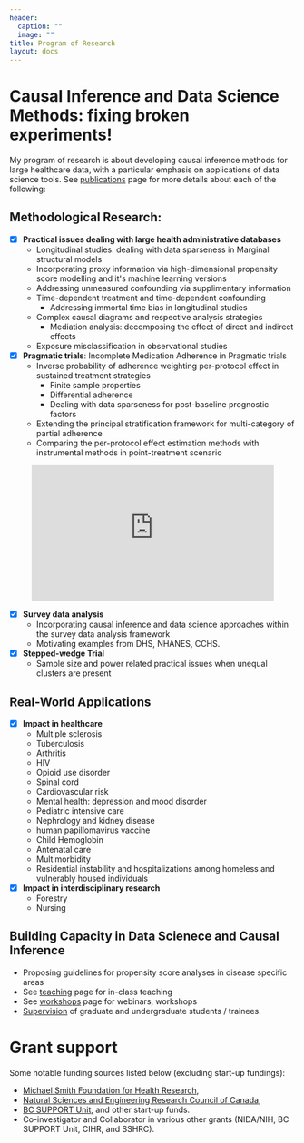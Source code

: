 ```yaml
---
header:
  caption: ""
  image: ""
title: Program of Research 
layout: docs
---
```


# Causal Inference and Data Science Methods: fixing broken experiments!

My program of research is about developing causal inference methods for large healthcare data, with a particular emphasis on applications of data science tools. See [publications](/publication/) page for more details about each of the following:

## Methodological Research: 

- [x] **Practical issues dealing with large health administrative databases**
  - Longitudinal studies: dealing with data sparseness in Marginal structural models
  - Incorporating proxy information via high-dimensional propensity score modelling and it's machine learning versions
  - Addressing unmeasured confounding via supplimentary information
  - Time-dependent treatment and time-dependent confounding
    - Addressing immortal time bias in longitudinal studies   
  - Complex causal diagrams and respective analysis strategies
    - Mediation analysis: decomposing the effect of direct and indirect effects
  - Exposure misclassification in observational studies  
- [x] **Pragmatic trials**: Incomplete Medication Adherence in Pragmatic trials
  - Inverse probability of adherence weighting per-protocol effect in sustained treatment strategies
    - Finite sample properties 
    - Differential adherence
    - Dealing with data sparseness for post-baseline prognostic factors
  - Extending the principal stratification framework for multi-category of partial adherence
  - Comparing the per-protocol effect estimation methods with instrumental methods in point-treatment scenario

<p align="center">
	<iframe width=427 height=240 src="https://www.youtube.com/embed/ur1etAewqHA?html5=1" frameborder="0" allowfullscreen></iframe><br/>
</p>

- [x] **Survey data analysis**
  - Incorporating causal inference and data science approaches within the survey data analysis framework
  - Motivating examples from DHS, NHANES, CCHS.
- [x] **Stepped-wedge Trial**
  - Sample size and power related practical issues when unequal clusters are present


## Real-World Applications 

- [x] **Impact in healthcare**
  - Multiple sclerosis
  - Tuberculosis
  - Arthritis
  - HIV
  - Opioid use disorder
  - Spinal cord
  - Cardiovascular risk
  - Mental health: depression and mood disorder
  - Pediatric intensive care
  - Nephrology and kidney disease
  - human papillomavirus vaccine
  - Child Hemoglobin
  - Antenatal care
  - Multimorbidity
  - Residential instability and hospitalizations among homeless and vulnerably housed individuals
- [x] **Impact in interdisciplinary research**
  - Forestry 
  - Nursing

## Building Capacity in Data Scienece and Causal Inference

- Proposing guidelines for propensity score analyses in disease specific areas
- See [teaching](/Teaching/) page for in-class teaching
- See [workshops](/workshops/) page for webinars, workshops
- [Supervision](/Supervision/) of graduate and undergraduate students / trainees.

# Grant support

Some notable funding sources listed below (excluding start-up fundings):

- [Michael Smith Foundation for Health Research](https://www.msfhr.org/causal-inference-framework-analyzing-large-administrative-healthcare-databases-focus-multiple), 
- [Natural Sciences and Engineering Research Council of Canada](https://www.nserc-crsng.gc.ca/ase-oro/Details-Detailles_eng.asp?id=655112), 
- [BC SUPPORT Unit](https://bcsupportunit.ca/real-world-clinical-trials-project-themes), and other start-up funds.
- Co-investigator and Collaborator in various other grants (NIDA/NIH, BC SUPPORT Unit, CIHR, and SSHRC). 